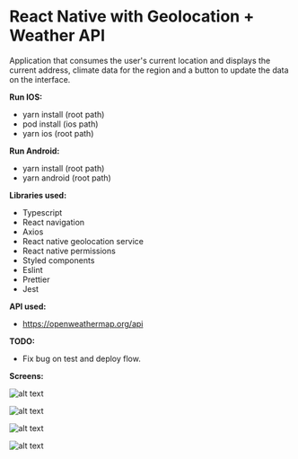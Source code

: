 
# React Native with Geolocation + Weather API

Application that consumes the user's current location and displays the current address, climate data for the region and a button to update the data on the interface.

**Run IOS:**
- yarn install (root path)
- pod install (ios path)
- yarn ios (root path)

**Run Android:**
- yarn install (root path)
- yarn android (root path)

**Libraries used:**
- Typescript
- React navigation
- Axios
- React native geolocation service
- React native permissions
- Styled components
- Eslint
- Prettier
- Jest

**API used:**
- https://openweathermap.org/api

**TODO:**
- Fix bug on test and deploy flow.

**Screens:** 

![alt text](https://github.com/vitorsiqueirarecife/ReactNativeWeather/blob/main/prints/1.png?raw=true=200x)

![alt text](https://github.com/vitorsiqueirarecife/ReactNativeWeather/blob/main/prints/2.png?raw=true=200x)

![alt text](https://github.com/vitorsiqueirarecife/ReactNativeWeather/blob/main/prints/3.png?raw=true=200x)

![alt text](https://github.com/vitorsiqueirarecife/ReactNativeWeather/blob/main/prints/4.png?raw=true=200x)

